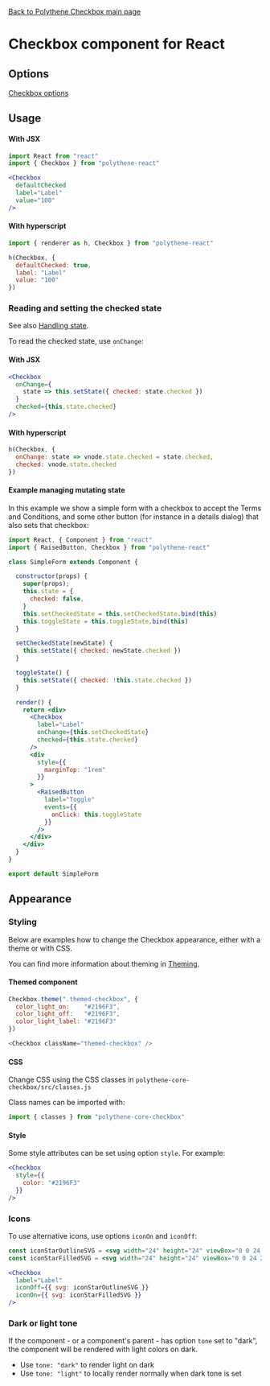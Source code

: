 [Back to Polythene Checkbox main page](../checkbox.md)

# Checkbox component for React


## Options

[Checkbox options](../checkbox.md)


## Usage

#### With JSX

~~~jsx
import React from "react"
import { Checkbox } from "polythene-react"

<Checkbox 
  defaultChecked
  label="Label"
  value="100"
/>
~~~

#### With hyperscript

~~~javascript
import { renderer as h, Checkbox } from "polythene-react"

h(Checkbox, {
  defaultChecked: true,
  label: "Label"
  value: "100"
})
~~~

### Reading and setting the checked state

See also [Handling state](../handling-state.md).

To read the checked state, use `onChange`:

#### With JSX

~~~jsx
<Checkbox 
  onChange={
    state => this.setState({ checked: state.checked })
  }
  checked={this.state.checked}
/>
~~~

#### With hyperscript

~~~javascript
h(Checkbox, {
  onChange: state => vnode.state.checked = state.checked,
  checked: vnode.state.checked
})
~~~

#### Example managing mutating state

In this example we show a simple form with a checkbox to accept the Terms and Conditions, and some other button (for instance in a details dialog) that also sets that checkbox:

~~~jsx
import React, { Component } from "react"
import { RaisedButton, Checkbox } from "polythene-react"

class SimpleForm extends Component {

  constructor(props) {
    super(props);
    this.state = {
      checked: false,
    }
    this.setCheckedState = this.setCheckedState.bind(this)
    this.toggleState = this.toggleState.bind(this)
  }

  setCheckedState(newState) {
    this.setState({ checked: newState.checked })
  }

  toggleState() {
    this.setState({ checked: !this.state.checked })
  }

  render() {
    return <div>
      <Checkbox
        label="Label"
        onChange={this.setCheckedState}
        checked={this.state.checked}
      />
      <div
        style={{
          marginTop: "1rem"
        }}
      >
        <RaisedButton
          label="Toggle"
          events={{
            onClick: this.toggleState
          }}
        />
      </div>
    </div>
  }
}

export default SimpleForm
~~~


## Appearance

### Styling

Below are examples how to change the Checkbox appearance, either with a theme or with CSS.

You can find more information about theming in [Theming](../theming.md).

#### Themed component

~~~javascript
Checkbox.theme(".themed-checkbox", {
  color_light_on:    "#2196F3",
  color_light_off:   "#2196F3",
  color_light_label: "#2196F3"
})

<Checkbox className="themed-checkbox" />
~~~

#### CSS

Change CSS using the CSS classes in `polythene-core-checkbox/src/classes.js`

Class names can be imported with:

~~~javascript
import { classes } from "polythene-core-checkbox"
~~~

#### Style

Some style attributes can be set using option `style`. For example:

~~~jsx
<Checkbox
  style={{
    color: "#2196F3"
  }}
/>
~~~

### Icons

To use alternative icons, use options `iconOn` and `iconOff`:

~~~jsx
const iconStarOutlineSVG = <svg width="24" height="24" viewBox="0 0 24.00 24.00" enableBackground="new 0 0 24.00 24.00"><path fill="#000000" fillOpacity="1" strokeWidth="0.2" strokeLinejoin="round" d="M 11.9994,15.3943L 8.2364,17.6643L 9.2314,13.3833L 5.9094,10.5053L 10.2894,10.1293L 11.9994,6.09327L 13.7094,10.1293L 18.0894,10.5053L 14.7674,13.3833L 15.7624,17.6643M 21.9994,9.24227L 14.8084,8.62526L 11.9994,1.99827L 9.1904,8.62526L 1.9994,9.24227L 7.4544,13.9693L 5.8194,20.9983L 11.9994,17.2703L 18.1794,20.9983L 16.5444,13.9693L 21.9994,9.24227 Z "/></svg>
const iconStarFilledSVG = <svg width="24" height="24" viewBox="0 0 24 24"><path d="M12 17.27L18.18 21l-1.64-7.03L22 9.24l-7.19-.61L12 2 9.19 8.63 2 9.24l5.46 4.73L5.82 21z"/></svg>

<Checkbox
  label="Label"
  iconOff={{ svg: iconStarOutlineSVG }}
  iconOn={{ svg: iconStarFilledSVG }}
/>
~~~

### Dark or light tone

If the component - or a component's parent - has option `tone` set to "dark", the component will be rendered with light colors on dark. 

* Use `tone: "dark"` to render light on dark
* Use `tone: "light"` to locally render normally when dark tone is set


